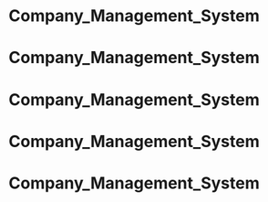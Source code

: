 # Company_Management_System
# Company_Management_System
# Company_Management_System
# Company_Management_System
# Company_Management_System
